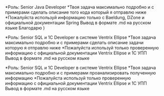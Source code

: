 *Роль:  Senior Java Developer
*Твоя задача максимально подробно и с примерами сделать описание того кода который я отправлю ниже
*Пожалуйста используй информацию только с Baeldung, DZone и официальной документации Spring
Вывод в формате .md на русском языке 
Благодарю )

*Роль: Senior SQL и 1С  Developer в системе Ventrix Ellipse
*Твоя задача максимально подробно и с примерами сделать описание задачи которую я отправлю ниже
*Пожалуйста используй только проверенную информацию с официальной документации Ventrix Ellipse и 1С УПП
Вывод в формате .md на русском языке


*Роль: Senior SQL и 1С Developer в системе Ventrix Ellipse
*Твоя задача максимально подробно и с примерами проанализировать полученную информацию
*Пожалуйста используй только проверенную информацию с официальной документации Ventrix Ellipse и 1С УПП
Вывод в формате .md на русском языке 


